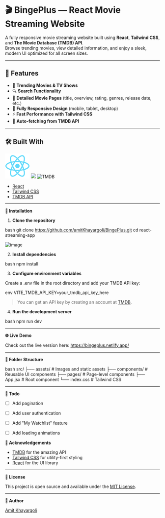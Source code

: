 # 🎬 BingePlus — React Movie Streaming Website

A fully responsive movie streaming website built using **React**, **Tailwind CSS**, and **The Movie Database (TMDB) API**.  
Browse trending movies, view detailed information, and enjoy a sleek, modern UI optimized for all screen sizes.

---

## 🚀 Features

- 🎥 **Trending Movies & TV Shows**
- 🔍 **Search Functionality**
- 📝 **Detailed Movie Pages** (title, overview, rating, genres, release date, etc.)
- 📱 **Fully Responsive Design** (mobile, tablet, desktop)
- ⚡ **Fast Performance with Tailwind CSS**
- 🔄 **Auto-fetching from TMDB API**

---

## 🛠️ Built With

<p align="left">
  <img src="https://raw.githubusercontent.com/devicons/devicon/master/icons/react/react-original.svg" alt="React" width="80"/>
  <img src="https://upload.wikimedia.org/wikipedia/commons/thumb/d/d5/Tailwind_CSS_Logo.svg/2560px-Tailwind_CSS_Logo.svg.png" width="80"/>
  <img src="https://explinks-prod-apis.oss-cn-beijing.aliyuncs.com/apiDefaultIconADI2024062845670904ff61.png" alt="TMDB" width="80"/>
</p>

- [React](https://reactjs.org/)
- [Tailwind CSS](https://tailwindcss.com/)
- [TMDB API](https://www.themoviedb.org/documentation/api)

---

**🔧 Installation**

1. **Clone the repository**

bash
git clone https://github.com/amitKhayargoli/BingePlus.git
cd react-streaming-app


<img width="3072" height="1920" alt="image" src="https://github.com/user-attachments/assets/f70adbb4-f486-4559-8292-c418d0cea846" />

2. **Install dependencies**

bash
npm install


3. **Configure environment variables**

Create a .env file in the root directory and add your TMDB API key:

env
VITE_TMDB_API_KEY=your_tmdb_api_key_here


> You can get an API key by creating an account at [TMDB](https://www.themoviedb.org/).

4. **Run the development server**

bash
npm run dev


---

**🌐 Live Demo**

Check out the live version here: https://bingeplus.netlify.app/

---

**📁 Folder Structure**

bash
src/
├── assets/         # Images and static assets
├── components/     # Reusable UI components
├── pages/          # Page-level components
├── App.jsx         # Root component
└── index.css       # Tailwind CSS


---

**📌 Todo**

* [ ] Add pagination
* [ ] Add user authentication
* [ ] Add "My Watchlist" feature
* [ ] Add loading animations



**🙌 Acknowledgements**

* [TMDB](https://www.themoviedb.org/) for the amazing API
* [Tailwind CSS](https://tailwindcss.com/) for utility-first styling
* [React](https://reactjs.org/) for the UI library

---

**📄 License**

This project is open source and available under the [MIT License](LICENSE).

---

**👤 Author**

[Amit Khayargoli](https://github.com/amitKhayargoli)
